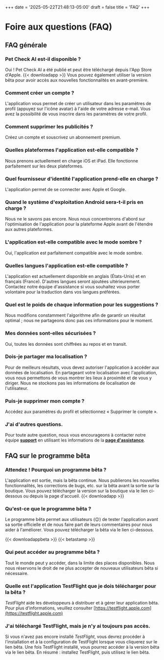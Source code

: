 +++
date = '2025-05-22T21:48:13-05:00'
draft = false
title = 'FAQ'
+++

# Foire aux questions (FAQ)

## FAQ générale

### Pet Check AI est-il disponible ?
Oui ! Pet Check AI a été publié et peut être téléchargé depuis l'App Store d'Apple.
{{< downloadapp >}}
Vous pouvez également utiliser la version bêta pour avoir accès aux nouvelles fonctionnalités en avant-première.

### Comment créer un compte ?
L'application vous permet de créer un utilisateur dans les paramètres de profil (appuyez sur l'icône avatar) à l'aide de votre adresse e-mail. Vous avez la possibilité de vous inscrire dans les paramètres de votre profil.

### Comment supprimer les publicités ?
Créez un compte et souscrivez un abonnement premium.

### Quelles plateformes l'application est-elle compatible ?
Nous prenons actuellement en charge iOS et iPad. Elle fonctionne parfaitement sur les deux plateformes.

### Quel fournisseur d'identité l'application prend-elle en charge ?
L'application permet de se connecter avec Apple et Google.

### Quand le système d'exploitation Android sera-t-il pris en charge ?
Nous ne le savons pas encore. Nous nous concentrerons d'abord sur l'optimisation de l'application pour la plateforme Apple avant de l'étendre aux autres plateformes.

### L'application est-elle compatible avec le mode sombre ?
Oui, l'application est parfaitement compatible avec le mode sombre.

### Quelles langues l'application est-elle compatible ?
L'application est actuellement disponible en anglais (États-Unis) et en français (France). D'autres langues seront ajoutées ultérieurement. Contactez notre équipe d'assistance si vous souhaitez vous porter volontaire pour la traduction dans vos langues préférées.

### Quel est le poids de chaque information pour les suggestions ?
Nous modifions constamment l'algorithme afin de garantir un résultat optimal ; nous ne partageons donc pas ces informations pour le moment.

### Mes données sont-elles sécurisées ?
Oui, toutes les données sont chiffrées au repos et en transit.

### Dois-je partager ma localisation ?
Pour de meilleurs résultats, vous devez autoriser l'application à accéder aux données de localisation. En partageant votre localisation avec l'application, vous nous permettons de vous montrer les lieux à proximité et de vous y diriger. Nous ne stockons pas les informations de localisation de l'utilisateur.

### Puis-je supprimer mon compte ?
Accédez aux paramètres du profil et sélectionnez « Supprimer le compte ».

### J'ai d'autres questions.
Pour toute autre question, nous vous encourageons à contacter notre équipe [**support**](mailto:support@petcheckai.com) en utilisant les informations de la [**page d'assistance**](http://petcheckai.com/support).

## FAQ sur le programme bêta
### Attendez ! Pourquoi un programme bêta ?
L'application est sortie, mais la bêta continue. Nous publierons les nouvelles fonctionnalités, les corrections de bugs, etc. sur la bêta avant la sortie sur la boutique. Vous pouvez télécharger la version sur la boutique via le lien ci-dessous ou depuis la page d'accueil.
{{< downloadapp >}}

### Qu'est-ce que le programme bêta ?
Le programme bêta permet aux utilisateurs (😉) de tester l'application avant sa sortie officielle et de nous faire part de leurs commentaires pour nous aider à l'améliorer. Vous pouvez télécharger la bêta via le lien ci-dessous.
<div class="faq-download-section">
{{< downloadappbeta >}}
{{< betastamp >}}
</div>

### Qui peut accéder au programme bêta ?
Tout le monde peut y accéder, dans la limite des places disponibles. Nous nous réservons le droit de ne plus accepter de nouveaux utilisateurs bêta si nécessaire.

### Quelle est l'application TestFlight que je dois télécharger pour la bêta ?
*TestFlight* aide les développeurs à distribuer et à gérer leur application bêta. Pour plus d'informations, veuillez consulter [https://testflight.apple.com](https://testflight.apple.com)

### J'ai téléchargé TestFlight, mais je n'y ai toujours pas accès.
Si vous n'avez pas encore installé *TestFlight*, vous devrez procéder à l'installation et à la configuration de TestFlight lorsque vous cliquerez sur le lien bêta. Une fois TestFlight installé, vous pourrez accéder à la version bêta via le lien bêta. En résumé : installez TestFlight, puis utilisez le lien bêta.